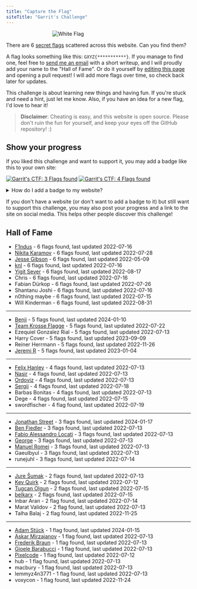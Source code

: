 ```yaml
---
title: "Capture the Flag"
siteTitle: "Garrit's Challenge"
---
```


<img alt="White Flag" style="max-width: 50%; display: block; margin: auto" src="/assets/white_flag.png">

There are 6 [secret flags](https://en.wikipedia.org/wiki/Capture_the_flag_(cybersecurity)) scattered across this website. Can you find them?

A flag looks something like this: `GXYZ{***********}`. If you manage to find
one, feel free to [send me an email](/contact) with a short writeup, and I will
proudly add your name to the "Hall of Fame". Or do it yourself by 
[editing this page](https://github.com/garritfra/garrit.xyz/edit/main/content/ctf.md)
and opening a pull request! I will add more flags over time, so check back later
for updates.

This challenge is about learning new things and having fun. If you're stuck and
need a hint, just let me know. Also, if you have an idea for a new flag, I'd
love to hear it!

> **Disclaimer**: Cheating is easy, and this website is open source. Please
> don't ruin the fun for yourself, and keep your eyes off the GitHub repository! :)

## Show your progress

If you liked this challenge and want to support it, you may add a badge like this to your own site:

<a href="https://garrit.xyz/ctf"><img alt="Garrit's CTF: 3 Flags found" src="https://garrit.xyz/assets/badges/ctf/orange_3.svg"></a> <a href="https://garrit.xyz/ctf"><img alt="Garrit's CTF: 4 Flags found" src="https://garrit.xyz/assets/badges/ctf/blue_4.svg"></a>

<details>
<summary>How do I add a badge to my website?</summary>

A badge is comprised of two variables: The **color** and the **number of flags**.

For **color**, you may choose `blue` or `orange`.

The **number of flags** should correspond with the flags you've found on this site.

Paste the following code snippets to your site. Make sure that you've replaced all the variables!

### HTML

```html
<a href="https://garrit.xyz/ctf"><img alt="Garrit's CTF: 3 Flags found" src="https://garrit.xyz/assets/badges/ctf/orange_3.svg"></a>
```

### Markdown

```md
[](![Garrit's CTF: 4 Flags found](https://garrit.xyz/assets/badges/ctf/blue_4.svg))
```

### Custom badges

You can also use [shields.io](https://shields.io/badges/static-badge) for more flexibility with the design of the badges. If you don't want to rely on a third party to host these badges, you can also download and host them alongside your website.

</details>

If you don't have a website (or don't want to add a badge to it) but still want to support this challenge, you may also post your progress and a link to the site on social media. This helps other people discover this challenge!


## Hall of Fame

- [F1ndus](https://f1ndus.de/) - 6 flags found, last updated 2022-07-16
- [Nikita Karamov](https://www.kytta.dev/) - 6 flags found, last updated 2022-07-28
- [Jesse Gibson](https://psychollama.io/) - 6 flags found, last updated 2022-05-09
- [knl](https://lobste.rs/u/knl) - 6 flags found, last updated 2022-07-16
- [Yigit Sever](https://yigitsever.com) - 6 flags found, last updated 2022-08-17
- Chris - 6 flags found, last updated 2022-07-16
- Fabian Dürkop - 6 flags found, last updated 2022-07-26
- Shantanu Joshi - 6 flags found, last updated 2022-07-16
- n0thing maybe - 6 flags found, last updated 2022-07-15
- Will Kinderman - 6 flags found, last updated 2022-08-31

---

- [Benji](https://www.benji.dog) - 5 flags found, last updated 2024-01-10
- [Team Krosse Flagge](https://ctftime.org/team/82581) - 5 flags found, last updated 2022-07-22
- Ezequiel Gonzalez Rial - 5 flags found, last updated 2022-07-13
- Harry Cover - 5 flags found, last updated 2023-09-09
- Reiner Herrmann - 5 flags found, last updated 2022-11-26
- [Jeremi R](https://jrb.nz) - 5 flags found, last updated 2023-01-04

---

- [Felix Hanley](https://felixhanley.info) - 4 flags found, last updated 2022-07-13
- [Nasir](https://lobste.rs/u/thesnarky1) - 4 flags found, last updated 2022-07-13
- [Ordoviz](https://fosstodon.org/@Ordoviz) - 4 flags found, last updated 2022-07-13
- [Sergii](https://www.linkedin.com/in/serhiy-m-618020107/) - 4 flags found, last updated 2022-07-18
- Barbas Bonitas - 4 flags found, last updated 2022-07-13
- Dege - 4 flags found, last updated 2022-07-15
- swordfischer - 4 flag found, last updated 2022-07-19

---

- [Jonathan Street](https://jstreet.uk/) - 3 flags found, last updated 2024-01-17
- [Ben Fiedler](https://3fx.ch) - 3 flags found, last updated 2022-07-13
- [Fabio Alessandro Locati](https://fale.io) - 3 flags found, last updated 2022-07-13
- [George](https://fosstodon.org/@george_) - 3 flags found, last updated 2022-07-13
- [Manuel Romei](https://fosstodon/@kriive) - 3 flags found, last updated 2022-07-13
- Gaeulbyul - 3 flags found, last updated 2022-07-13
- runejuhl - 3 flags found, last updated 2022-07-14

---

- [Jure Šumak](https://jsumak.github.io/about/) - 2 flags found, last updated 2022-07-13
- [Kev Quirk](https://kevq.uk/) - 2 flags found, last updated 2022-07-12
- [Tugcan Olgun](https://tugcan.net/) - 2 flags found, last updated 2022-07-15
- [belkarx](https://belkarx.github.io) - 2 flags found, last updated 2022-07-15
- Inbar Aran - 2 flag found, last updated 2022-07-14
- Marat Validov - 2 flag found, last updated 2022-07-13
- Talha Balaj - 2 flag found, last updated 2022-11-25

---

- [Adam Stück](https://adast.dk) - 1 flag found, last updated 2024-01-15
- [Askar Mirzajanov](https://t.me/gmmdt) - 1 flag found, last updated 2022-07-13
- [Frederik Braun](https://frederik-braun.com/) - 1 flag found, last updated 2022-07-13
- [Gioele Barabucci](https://gioele.io/) - 1 flag found, last updated 2022-07-13
- [Pixelcode](https://social.tchncs.de/@pixelcode) - 1 flag found, last updated 2022-07-12
- hub - 1 flag found, last updated 2022-07-13
- macbury - 1 flag found, last updated 2022-07-13
- lemmyz4n3771 - 1 flag found, last updated 2022-07-13
- voxycon - 1 flag found, last updated 2022-11-24
